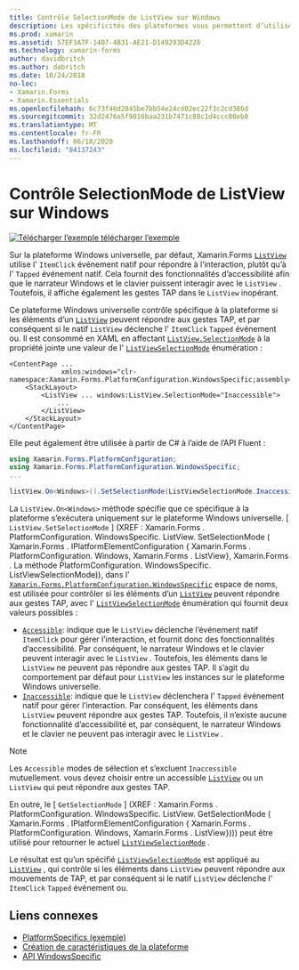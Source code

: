 ```yaml
---
title: Contrôle SelectionMode de ListView sur Windows
description: Les spécificités des plateformes vous permettent d’utiliser des fonctionnalités uniquement disponibles sur une plateforme spécifique, sans implémenter de convertisseurs ou d’effets personnalisés. Cet article explique comment utiliser le spécifique à la plate-forme Windows qui contrôle si les éléments d’un ListView peuvent répondre aux gestes TAP.
ms.prod: xamarin
ms.assetid: 57EF3A7F-1407-4B31-AE21-D149293D4228
ms.technology: xamarin-forms
author: davidbritch
ms.author: dabritch
ms.date: 10/24/2018
no-loc:
- Xamarin.Forms
- Xamarin.Essentials
ms.openlocfilehash: 6c73f46d2845be7bb54e24cd02ec22f3c2cd386d
ms.sourcegitcommit: 32d2476a5f9016baa231b7471c88c1d4ccc08eb8
ms.translationtype: MT
ms.contentlocale: fr-FR
ms.lasthandoff: 06/18/2020
ms.locfileid: "84137243"
---
```

# <a name="listview-selectionmode-on-windows"></a>Contrôle SelectionMode de ListView sur Windows

[![Télécharger ](~/media/shared/download.png) l’exemple télécharger l’exemple](https://docs.microsoft.com/samples/xamarin/xamarin-forms-samples/userinterface-platformspecifics)

Sur la plateforme Windows universelle, par défaut, Xamarin.Forms [`ListView`](xref:Xamarin.Forms.ListView) utilise l' `ItemClick` événement natif pour répondre à l’interaction, plutôt qu’à l' `Tapped` événement natif. Cela fournit des fonctionnalités d’accessibilité afin que le narrateur Windows et le clavier puissent interagir avec le `ListView` . Toutefois, il affiche également les gestes TAP dans le `ListView` inopérant.

Ce plateforme Windows universelle contrôle spécifique à la plateforme si les éléments d’un [`ListView`](xref:Xamarin.Forms.ListView) peuvent répondre aux gestes TAP, et par conséquent si le natif `ListView` déclenche l' `ItemClick` `Tapped` événement ou. Il est consommé en XAML en affectant [`ListView.SelectionMode`](xref:Xamarin.Forms.PlatformConfiguration.WindowsSpecific.ListView.SelectionModeProperty) à la propriété jointe une valeur de l' [`ListViewSelectionMode`](xref:Xamarin.Forms.PlatformConfiguration.WindowsSpecific.ListViewSelectionMode) énumération :

```xaml
<ContentPage ...
             xmlns:windows="clr-namespace:Xamarin.Forms.PlatformConfiguration.WindowsSpecific;assembly=Xamarin.Forms.Core">
    <StackLayout>
        <ListView ... windows:ListView.SelectionMode="Inaccessible">
            ...
        </ListView>
    </StackLayout>
</ContentPage>
```

Elle peut également être utilisée à partir de C# à l’aide de l’API Fluent :

```csharp
using Xamarin.Forms.PlatformConfiguration;
using Xamarin.Forms.PlatformConfiguration.WindowsSpecific;
...

listView.On<Windows>().SetSelectionMode(ListViewSelectionMode.Inaccessible);
```

La `ListView.On<Windows>` méthode spécifie que ce spécifique à la plateforme s’exécutera uniquement sur le plateforme Windows universelle. [ `ListView.SetSelectionMode` ] (XREF : Xamarin.Forms . PlatformConfiguration. WindowsSpecific. ListView. SetSelectionMode ( Xamarin.Forms . IPlatformElementConfiguration { Xamarin.Forms . PlatformConfiguration. Windows, Xamarin.Forms . ListView}, Xamarin.Forms . La méthode PlatformConfiguration. WindowsSpecific. ListViewSelectionMode)), dans l' [`Xamarin.Forms.PlatformConfiguration.WindowsSpecific`](xref:Xamarin.Forms.PlatformConfiguration.WindowsSpecific) espace de noms, est utilisée pour contrôler si les éléments d’un [`ListView`](xref:Xamarin.Forms.ListView) peuvent répondre aux gestes TAP, avec l' [`ListViewSelectionMode`](xref:Xamarin.Forms.PlatformConfiguration.WindowsSpecific.ListViewSelectionMode) énumération qui fournit deux valeurs possibles :

- [`Accessible`](xref:Xamarin.Forms.PlatformConfiguration.WindowsSpecific.ListViewSelectionMode.Accessible): indique que le `ListView` déclenche l’événement natif `ItemClick` pour gérer l’interaction, et fournit donc des fonctionnalités d’accessibilité. Par conséquent, le narrateur Windows et le clavier peuvent interagir avec le `ListView` . Toutefois, les éléments dans le `ListView` ne peuvent pas répondre aux gestes TAP. Il s’agit du comportement par défaut pour `ListView` les instances sur le plateforme Windows universelle.
- [`Inaccessible`](xref:Xamarin.Forms.PlatformConfiguration.WindowsSpecific.ListViewSelectionMode.Inaccessible): indique que le `ListView` déclenchera l' `Tapped` événement natif pour gérer l’interaction. Par conséquent, les éléments dans `ListView` peuvent répondre aux gestes TAP. Toutefois, il n’existe aucune fonctionnalité d’accessibilité et, par conséquent, le narrateur Windows et le clavier ne peuvent pas interagir avec le `ListView` .

> [!NOTE]
> Les `Accessible` modes de sélection et s’excluent `Inaccessible` mutuellement. vous devez choisir entre un accessible [`ListView`](xref:Xamarin.Forms.ListView) ou un `ListView` qui peut répondre aux gestes TAP.

En outre, le [ `GetSelectionMode` ] (XREF : Xamarin.Forms . PlatformConfiguration. WindowsSpecific. ListView. GetSelectionMode ( Xamarin.Forms . IPlatformElementConfiguration { Xamarin.Forms . PlatformConfiguration. Windows, Xamarin.Forms . ListView}))) peut être utilisé pour retourner le actuel [`ListViewSelectionMode`](xref:Xamarin.Forms.PlatformConfiguration.WindowsSpecific.ListViewSelectionMode) .

Le résultat est qu’un spécifié [`ListViewSelectionMode`](xref:Xamarin.Forms.PlatformConfiguration.WindowsSpecific.ListViewSelectionMode) est appliqué au [`ListView`](xref:Xamarin.Forms.ListView) , qui contrôle si les éléments dans `ListView` peuvent répondre aux mouvements de TAP, et par conséquent si le natif `ListView` déclenche l' `ItemClick` `Tapped` événement ou.

## <a name="related-links"></a>Liens connexes

- [PlatformSpecifics (exemple)](https://docs.microsoft.com/samples/xamarin/xamarin-forms-samples/userinterface-platformspecifics)
- [Création de caractéristiques de la plateforme](~/xamarin-forms/platform/platform-specifics/index.md#creating-platform-specifics)
- [API WindowsSpecific](xref:Xamarin.Forms.PlatformConfiguration.WindowsSpecific)
